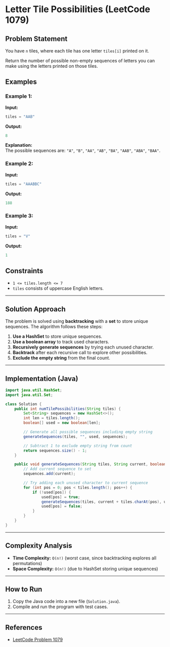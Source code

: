 # Letter Tile Possibilities (LeetCode 1079)  

## Problem Statement
You have `n` tiles, where each tile has one letter `tiles[i]` printed on it.

Return the number of possible non-empty sequences of letters you can make using the letters printed on those tiles.

## Examples

### Example 1:  
**Input:**  
```java
tiles = "AAB"
```
**Output:**  
```java
8
```
**Explanation:**  
The possible sequences are: `"A"`, `"B"`, `"AA"`, `"AB"`, `"BA"`, `"AAB"`, `"ABA"`, `"BAA"`.

### Example 2:
**Input:**  
```java
tiles = "AAABBC"
```
**Output:**  
```java
188
```

### Example 3: 
**Input:**  
```java
tiles = "V"
```
**Output:**  
```java
1
```

## Constraints  
- `1 <= tiles.length <= 7`
- `tiles` consists of uppercase English letters.

---

## Solution Approach
The problem is solved using **backtracking** with a **set** to store unique sequences. The algorithm follows these steps:

1. **Use a HashSet** to store unique sequences.
2. **Use a boolean array** to track used characters.
3. **Recursively generate sequences** by trying each unused character.
4. **Backtrack** after each recursive call to explore other possibilities.
5. **Exclude the empty string** from the final count.

---

## Implementation (Java)
```java
import java.util.HashSet;
import java.util.Set;

class Solution {
    public int numTilePossibilities(String tiles) {
        Set<String> sequences = new HashSet<>();
        int len = tiles.length();
        boolean[] used = new boolean[len];

        // Generate all possible sequences including empty string
        generateSequences(tiles, "", used, sequences);

        // Subtract 1 to exclude empty string from count
        return sequences.size() - 1;
    }

    public void generateSequences(String tiles, String current, boolean[] used, Set<String> sequences) {
        // Add current sequence to set
        sequences.add(current);

        // Try adding each unused character to current sequence
        for (int pos = 0; pos < tiles.length(); pos++) {
            if (!used[pos]) {
                used[pos] = true;
                generateSequences(tiles, current + tiles.charAt(pos), used, sequences);
                used[pos] = false;
            }
        }
    }
}
```

---

## Complexity Analysis
- **Time Complexity:** `O(n!)` (worst case, since backtracking explores all permutations)
- **Space Complexity:** `O(n!)` (due to HashSet storing unique sequences)

---

## How to Run
1. Copy the Java code into a new file (`Solution.java`).
2. Compile and run the program with test cases.

---

## References
- [LeetCode Problem 1079](https://leetcode.com/problems/letter-tile-possibilities/)

